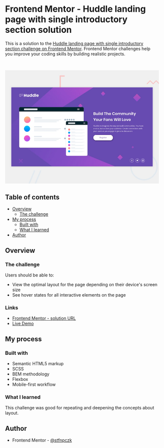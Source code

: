 # Frontend Mentor - Huddle landing page with single introductory section solution

This is a solution to the [Huddle landing page with single introductory section challenge on Frontend Mentor](https://www.frontendmentor.io/challenges/huddle-landing-page-with-a-single-introductory-section-B_2Wvxgi0). Frontend Mentor challenges help you improve your coding skills by building realistic projects. 

<br>

![](./design/desktop-preview.jpg)

## Table of contents

- [Overview](#overview)
  - [The challenge](#the-challenge)
- [My process](#my-process)
  - [Built with](#built-with)
  - [What I learned](#what-i-learned)
- [Author](#author)


## Overview

### The challenge

Users should be able to:

- View the optimal layout for the page depending on their device's screen size
- See hover states for all interactive elements on the page


### Links

- [Frontend Mentor - solution URL](https://www.frontendmentor.io/solutions/huddle-landing-page-using-scss-and-flexbox-qzEm6I9cB)
- [Live Demo](https://stfnpczk.github.io/huddle-landing-page/)

## My process

### Built with

- Semantic HTML5 markup
- SCSS
- BEM methodology
- Flexbox
- Mobile-first workflow

### What I learned

This challenge was good for repeating and deepening the concepts about layout.



## Author
- Frontend Mentor - [@stfnpczk](https://www.frontendmentor.io/profile/stfnpczk)

